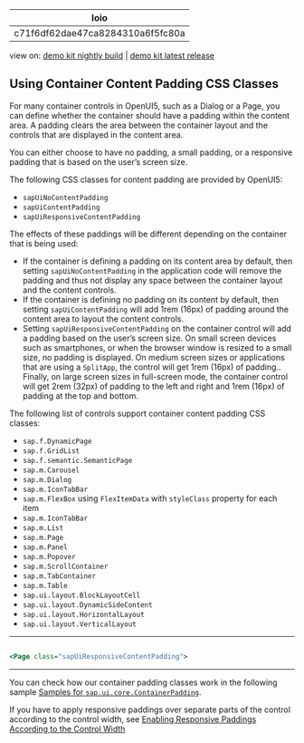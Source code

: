 <!-- loioc71f6df62dae47ca8284310a6f5fc80a -->

| loio |
| -----|
| c71f6df62dae47ca8284310a6f5fc80a |

<div id="loio">

view on: [demo kit nightly build](https://openui5nightly.hana.ondemand.com/#/topic/c71f6df62dae47ca8284310a6f5fc80a) | [demo kit latest release](https://openui5.hana.ondemand.com/#/topic/c71f6df62dae47ca8284310a6f5fc80a)</div>

## Using Container Content Padding CSS Classes

For many container controls in OpenUI5, such as a Dialog or a Page, you can define whether the container should have a padding within the content area. A padding clears the area between the container layout and the controls that are displayed in the content area.

You can either choose to have no padding, a small padding, or a responsive padding that is based on the user’s screen size.

The following CSS classes for content padding are provided by OpenUI5:

-   `sapUiNoContentPadding`
-   `sapUiContentPadding`
-   `sapUiResponsiveContentPadding`

The effects of these paddings will be different depending on the container that is being used:

-   If the container is defining a padding on its content area by default, then setting `sapUiNoContentPadding` in the application code will remove the padding and thus not display any space between the container layout and the content controls.
-   If the container is defining no padding on its content by default, then setting `sapUiContentPadding` will add 1rem \(16px\) of padding around the content area to layout the content controls.
-   Setting `sapUiResponsiveContentPadding` on the container control will add a padding based on the user’s screen size. On small screen devices such as smartphones, or when the browser window is resized to a small size, no padding is displayed. On medium screen sizes or applications that are using a `SplitApp`, the control will get 1rem \(16px\) of padding.. Finally, on large screen sizes in full-screen mode, the container control will get 2rem \(32px\) of padding to the left and right and 1rem \(16px\) of padding at the top and bottom.

The following list of controls support container content padding CSS classes:

-   `sap.f.DynamicPage`
-   `sap.f.GridList`
-   `sap.f.semantic.SemanticPage`
-   `sap.m.Carousel`
-   `sap.m.Dialog`
-   `sap.m.IconTabBar`
-   `sap.m.FlexBox` using `FlexItemData` with `styleClass` property for each item
-   `sap.m.IconTabBar`
-   `sap.m.List`
-   `sap.m.Page`
-   `sap.m.Panel`
-   `sap.m.Popover`
-   `sap.m.ScrollContainer`
-   `sap.m.TabContainer`
-   `sap.m.Table`
-   `sap.ui.layout.BlockLayoutCell`
-   `sap.ui.layout.DynamicSideContent`
-   `sap.ui.layout.HorizontalLayout`
-   `sap.ui.layout.VerticalLayout`

***

``` xml

<Page class="sapUiResponsiveContentPadding">
```

***

You can check how our container padding classes work in the following sample [Samples for `sap.ui.core.ContainerPadding`](https://openui5.hana.ondemand.com/#/entity/sap.ui.core.ContainerPadding).

If you have to apply responsive paddings over separate parts of the control according to the control width, see [Enabling Responsive Paddings According to the Control Width](Enabling_Responsive_Paddings_According_to_the_Control_Width_3b718b5.md)

